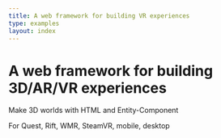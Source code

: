 ```yaml
---
title: A web framework for building VR experiences
type: examples
layout: index
---
```


<h1 class="slogan">
  A web framework for building 3D/AR/VR experiences
</h1>

<div class="intro">
  <p>Make 3D worlds with HTML and Entity-Component</p>
  <p>For Quest, Rift, WMR, SteamVR, mobile, desktop</p>
</div>
